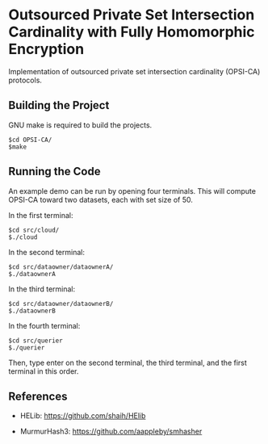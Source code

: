 # Outsourced Private Set Intersection Cardinality with Fully Homomorphic Encryption
Implementation of outsourced private set intersection cardinality (OPSI-CA) protocols.


## Building the Project
GNU make is required to build the projects.

```
$cd OPSI-CA/
$make
```


## Running the Code
An example demo can be run by opening four terminals. This will compute OPSI-CA toward two datasets, each with set size of 50.

In the first terminal:
```
$cd src/cloud/
$./cloud
```

In the second terminal:
```
$cd src/dataowner/dataownerA/
$./dataownerA
```

In the third terminal:
```
$cd src/dataowner/dataownerB/
$./dataownerB
```

In the fourth terminal:
```
$cd src/querier
$./querier
```
Then, type enter on the second terminal, the third terminal, and the first terminal in this order.


## References
- HELib: https://github.com/shaih/HElib

- MurmurHash3: https://github.com/aappleby/smhasher